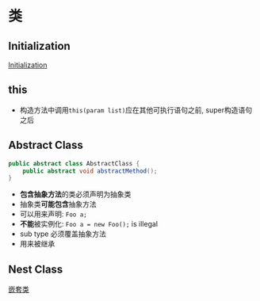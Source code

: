 # 类

## Initialization

[Initialization](java-class-initialize.md)

## this

- 构造方法中调用`this(param list)`应在其他可执行语句之前, super构造语句之后

## Abstract Class

```java
public abstract class AbstractClass {
    public abstract void abstractMethod();
}
```

- **包含抽象方法**的类必须声明为抽象类
- 抽象类**可能包含**抽象方法
- 可以用来声明: `Foo a;`
- **不能**被实例化: `Foo a = new Foo();` is illegal
- sub type 必须覆盖抽象方法
- 用来被继承

## Nest Class

[嵌套类](java-nested-class.md)